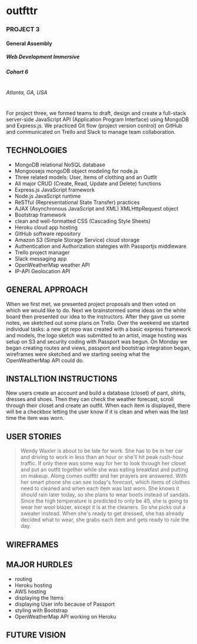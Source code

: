 # outfttr
### PROJECT 3
#### General Assembly 
##### Web Development Immersive 
##### Cohort 6 
# 
###### Atlanta, GA, USA
# 
# 

For project three, we formed teams to draft, design and create a full-stack server-side JavaScript API (Application Program Interface) using MongoDB and Express.js.  We practiced Git flow (project version control) on GitHub and communicated on Trello and Slack to manage team collaboration.  

## TECHNOLOGIES
 - MongoDB relational NoSQL database
 - Mongoosejs mongoDB object modeling for node.js
 - Three related models: User, Items of clothing and an Outfit
 - All major CRUD (Create, Read, Update and Delete) functions
 - Express.js JavaScript framework
 - Node.js JavaScript runtime
 - ReSTful (Representational State Transfer) practices
 - AJAX (Asynchronous JavaScript and XML) XMLHttpRequest object
 - Bootstrap framework
 - clean and well-formatted CSS (Cascading Style Sheets)
 - Heroku cloud app hosting
 - GitHub software repository
 - Amazon S3 (Simple Storage Service) cloud storage
 - Authentication and Authorization stategies with Passportjs middleware
 - Trello project manager
 - Slack messaging app
 - OpenWeatherMap weather API
 - IP-API Geolocation API

## GENERAL APPROACH
When we first met, we presented project proposals and then voted on which we would like to do.  Next we brainstormed some ideas on the white board then presented our idea to the instructors.  After they gave us some notes, we sketched out some plans on Trello.  Over the weekend we started individual tasks: a new git repo was created with a basic express framework and models, the logo sketch was submitted to an artist, image hosting was setup on S3 and security coding with Passport was begun.  On Monday we began creating routes and views, passport and bootstrap integration began, wireframes were sketched and we starting seeing what the OpenWeatherMap API could do. 

## INSTALLTION INSTRUCTIONS
New users create an account and build a database (closet) of pant, shirts, dresses and shoes.  Then they can check the weather forecast, scroll through their closet and create an outfit.  When each item is displayed, there will be a checkbox letting the user know if it is clean and when was the last time the item was worn.

## USER STORIES
> Wendy Waxler is about to be late for work.  She has to be in her car and driving to work in less than an hour or she'll hit peak rush-hour traffic.  If only there was some way for her to look through her closet and put an outfit together while she was eating breakfast and putting on makeup.  Along comes outfttr and her prayers are answered.  With her smart phone she can see today's forecast, which items of clothes need to cleaned and when each item was last worn.  She knows it should rain later today, so she plans to wear boots instead of sandals.  Since the high temperature is predicted to only be 45, she is going to wear her wool blazer, except it is at the cleaners.  So she picks out a sweater instead.  When she's ready to get dressed, she has already decided what to wear, she grabs each item and gets ready to rule the day.

## WIREFRAMES

## MAJOR HURDLES
 - routing
 - Heroku hosting
 - AWS hosting
 - displaying the Items
 - displaying User info because of Passport
 - styling with Bootstrap
 - OpenWeatherMap API working on Heroku

## FUTURE VISION
